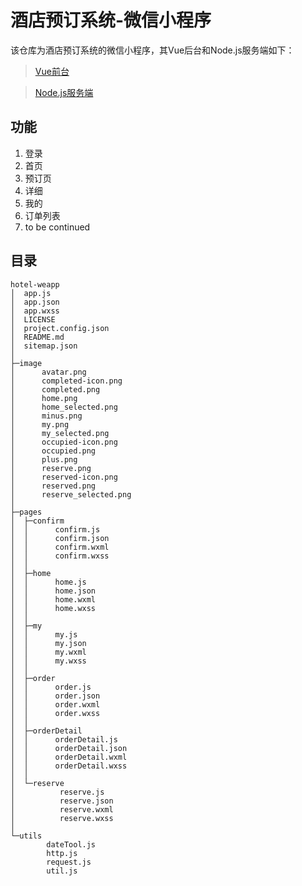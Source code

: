 # 酒店预订系统-微信小程序
该仓库为酒店预订系统的微信小程序，其Vue后台和Node.js服务端如下：
> [Vue前台](https://github.com/xkcease/hotel-management)  

> [Node.js服务端](https://github.com/xkcease/hotel-server)

## 功能
1.  登录 
2.	首页
3.	预订页
4.	详细 
5.	我的
6.	订单列表
7.  to be continued

## 目录
```shell
hotel-weapp
│  app.js
│  app.json
│  app.wxss
│  LICENSE
│  project.config.json
│  README.md
│  sitemap.json
│
├─image
│      avatar.png
│      completed-icon.png
│      completed.png
│      home.png
│      home_selected.png
│      minus.png
│      my.png
│      my_selected.png
│      occupied-icon.png
│      occupied.png
│      plus.png
│      reserve.png
│      reserved-icon.png
│      reserved.png
│      reserve_selected.png
│
├─pages
│  ├─confirm
│  │      confirm.js
│  │      confirm.json
│  │      confirm.wxml
│  │      confirm.wxss
│  │
│  ├─home
│  │      home.js
│  │      home.json
│  │      home.wxml
│  │      home.wxss
│  │
│  ├─my
│  │      my.js
│  │      my.json
│  │      my.wxml
│  │      my.wxss
│  │
│  ├─order
│  │      order.js
│  │      order.json
│  │      order.wxml
│  │      order.wxss
│  │
│  ├─orderDetail
│  │      orderDetail.js
│  │      orderDetail.json
│  │      orderDetail.wxml
│  │      orderDetail.wxss
│  │
│  └─reserve
│          reserve.js
│          reserve.json
│          reserve.wxml
│          reserve.wxss
│
└─utils
        dateTool.js
        http.js
        request.js
        util.js
```

